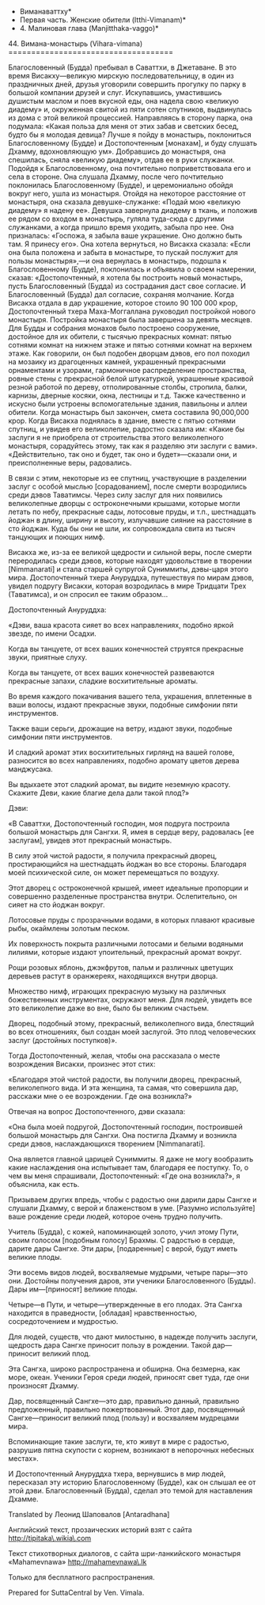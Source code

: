 * Виманаваттху*
* Первая часть\. Женские обители \(Itthi\-Vimanam\)*
* 4\. Малиновая глава \(Manjitthaka\-vaggo\)*

44\. Вимана\-монастырь \(Vihara\-vimana\)
\=\=\=\=\=\=\=\=\=\=\=\=\=\=\=\=\=\=\=\=\=\=\=\=\=\=\=\=\=\=\=\=\=\=\=\=

Благословенный \(Будда\) пребывал в Саваттхи, в Джетаване\. В это время Висакху—великую мирскую последовательницу, в один из праздничных дней, друзья уговорили совершить прогулку по парку в большой компании друзей и слуг\. Искупавшись, умастившись душистым маслом и поев вкусной еды, она надела свою «великую диадему» и, окруженная свитой из пяти сотен спутников, выдвинулась из дома с этой великой процессией\. Направляясь в сторону парка, она подумала: «Какая польза для меня от этих забав и светских бесед, будто бы я молодая девица? Лучше я пойду в монастырь, поклониться Благословенному \(Будде\) и Достопочтенным \[монахам\], и буду слушать Дхамму, вдохновляющую ум»\. Добравшись до монастыря, она спешилась, сняла «великую диадему», отдав ее в руки служанки\. Подойдя к Благословенному, она почтительно поприветствовала его и села в стороне\. Она слушала Дхамму, после чего почтительно поклонилась Благословенному \(Будде\), и церемониально обойдя вокруг него, ушла из монастыря\. Отойдя на некоторое расстояние от монастыря, она сказала девушке\-служанке: «Подай мою «великую диадему» я надену ее»\. Девушка завернула диадему в ткань, и положив ее рядом со входом в монастырь, гуляла туда\-сюда с другими служанками, а когда пришло время уходить, забыла про нее\. Она призналась: «Госпожа, я забыла ваше украшение\. Оно должно быть там\. Я принесу его»\. Она хотела вернуться, но Висакха сказала: «Если она была положена и забыта в монастыре, то пускай послужит для пользы монастыря»,—и она вернулась в монастырь, подошла к Благословенному \(Будде\), поклонилась и объявила о своем намерении, сказав: «Достопочтенный, я хотела бы построить новый монастырь, пусть Благословенный \(Будда\) из сострадания даст свое согласие\. И Благословенный \(Будда\) дал согласие, сохраняя молчание\. Когда Висакха отдала в дар украшение, которое стоило 90 100 000 крор, Достопочтенный тхера Маха\-Моггаллана руководил постройкой нового монастыря\. Постройка монастыря была завершена за девять месяцев\. Для Будды и собрания монахов было построено сооружение, достойное для их обители, с тысячью прекрасных комнат: пятью сотнями комнат на нижнем этаже и пятью сотнями комнат на верхнем этаже\. Как говорили, он был подобен дворцам дэвов, его пол походил на мозаику из драгоценных камней, украшенный прекрасными орнаментами и узорами, гармоничное распределение пространства, ровные стены с прекрасной белой штукатуркой, украшенные красивой резной работой по дереву, отполированные столбы, стропила, балки, карнизы, дверные косяки, окна, лестницы и т\.д\. Также качественно и искусно были устроены вспомогательные здания, павильоны и аллеи обители\. Когда монастырь был закончен, смета составила 90,000,000 крор\. Когда Висакха поднялась в здание, вместе с пятью сотнями спутниц, и увидев его великолепие, радостно сказала им: «Какие бы заслуги я не приобрела от строительства этого великолепного монастыря, сорадуйтесь этому, так как я разделяю эти заслуги с вами»\. «Действительно, так оно и будет, так оно и будет»—сказали они, и преисполненные веры, радовались\.

В связи с этим, некоторые из ее спутниц, участвующие в разделении заслуг с особой мыслью \[сорадованием\], после смерти возродились среди дэвов Таватимсы\. Через силу заслуг для них появились великолепные дворцы с остроконечными крышами, которые могли летать по небу, прекрасные сады, лотосовые пруды, и т\.п\., шестнадцать йоджан в длину, ширину и высоту, излучавшие сияние на расстояние в сто йоджан\. Куда бы они не шли, их сопровождала свита из тысяч танцующих и поющих нимф\.

Висакха же, из\-за ее великой щедрости и сильной веры, после смерти переродилась среди дэвов, которые находят удовольствие в творении \[Nimmanarati\] и стала старшей супругой Суниммиты, дэвы\-царя этого мира\. Достопочтенный тхера Ануруддха, путешествуя по мирам дэвов, увидел подругу Висакхи, которая возродилась в мире Тридцати Трех \(Таватимса\), и он спросил ее таким образом…

Достопочтенный Ануруддха:

«Дэви, ваша красота сияет во всех направлениях, подобно яркой звезде, по имени Осадхи\.

Когда вы танцуете, от всех ваших конечностей струятся прекрасные звуки, приятные слуху\.

Когда вы танцуете, от всех ваших конечностей развеваются прекрасные запахи, сладкие восхитительные ароматы\.

Во время каждого покачивания вашего тела, украшения, вплетенные в ваши волосы, издают прекрасные звуки, подобные симфонии пяти инструментов\.

Также ваши серьги, дрожащие на ветру, издают звуки, подобные симфонии пяти инструментов\.

И сладкий аромат этих восхитительных гирлянд на вашей голове, разносится во всех направлениях, подобно аромату цветов дерева манджусака\.

Вы вдыхаете этот сладкий аромат, вы видите неземную красоту\. Скажите Деви, какие благие дела дали такой плод?»

Дэви:

«В Саваттхи, Достопочтенный господин, моя подруга построила большой монастырь для Сангхи\. Я, имея в сердце веру, радовалась \[ее заслугам\], увидев этот прекрасный монастырь\.

В силу этой чистой радости, я получила прекрасный дворец, простирающийся на шестнадцать йоджан во все стороны\. Благодаря моей психической силе, он может перемещаться по воздуху\.

Этот дворец с остроконечной крышей, имеет идеальные пропорции и совершенно разделенные пространства внутри\. Ослепительно, он сияет на сто йоджан вокруг\.

Лотосовые пруды с прозрачными водами, в которых плавают красивые рыбы, окаймлены золотым песком\.

Их поверхность покрыта различными лотосами и белыми водяными лилиями, которые издают упоительный, прекрасный аромат вокруг\.

Рощи розовых яблонь, джэкфрутов, пальм и различных цветущих деревьев растут в оранжереях, находящихся внутри дворца\.

Множество нимф, играющих прекрасную музыку на различных божественных инструментах, окружают меня\. Для людей, увидеть все это великолепие даже во вне, было бы великим счастьем\.

Дворец, подобный этому, прекрасный, великолепного вида, блестящий во всех отношениях, был создан моей заслугой\. Это плод человеческих заслуг \(достойных поступков\)»\.

Тогда Достопочтенный, желая, чтобы она рассказала о месте возрождения Висакхи, произнес этот стих:

«Благодаря этой чистой радости, вы получили дворец, прекрасный, великолепного вида\. И эта женщина, та самая, что совершила дар, расскажи мне о ее возрождении\. Где она возникла?»

Отвечая на вопрос Достопочтенного, дэви сказала:

«Она была моей подругой, Достопочтенный господин, построившей большой монастырь для Сангхи\. Она постигла Дхамму и возникла среди дэвов, наслаждающихся творением \[Nimmanarati\]\.

Она является главной царицей Суниммиты\. Я даже не могу вообразить какие наслаждения она испытывает там, благодаря ее поступку\. То, о чем вы меня спрашивали, Достопочтенный: «Где она возникла?», я объяснила, как есть\.

Призываем других впредь, чтобы с радостью они дарили дары Сангхе и слушали Дхамму, с верой и блаженством в уме\. \[Разумно используйте\] ваше рождение среди людей, которое очень трудно получить\.

Учитель \(Будда\), с кожей, напоминающей золото, учил этому Пути, своим голосом \[подобным голосу\] Брахмы\. С радостью в сердце, дарите дары Сангхе\. Эти дары, \[подаренные\] с верой, будут иметь великие плоды\.

Эти восемь видов людей, восхваляемые мудрыми, четыре пары—это они\. Достойны получения даров, эти ученики Благословенного \(Будды\)\. Дары им—\[приносят\] великие плоды\.

Четыре—в Пути, и четыре—утвержденные в его плодах\. Эта Сангха находится в праведности, \[обладая\] нравственностью, сосредоточением и мудростью\.

Для людей, существ, что дают милостыню, в надежде получить заслуги, щедрость дара Сангхе приносит пользу в рождении\. Такой дар—приносит великий плод\.

Эта Сангха, широко распространена и обширна\. Она безмерна, как море, океан\. Ученики Героя среди людей, приносят свет туда, где они произносят Дхамму\.

Дар, посвященный Сангхе—это дар, правильно данный, правильно предложенный, правильно пожертвованный\. Этот дар, посвященный Сангхе—приносит великий плод \(пользу\) и восхваляем мудрецами мира\.

Вспоминающие такие заслуги, те, кто живут в мире с радостью, разрушив пятна скупости с корнем, возникают в непорочных небесных местах»\.

И Достопочтенный Ануруддха тхера, вернувшись в мир людей, пересказал эту историю Благословенному \(Будде\), как он слышал ее от этой дэви\. Благословенный \(Будда\), сделал это темой для наставления Дхамме\.

Translated by Леонид Шаповалов \[Antaradhana\]

Английский текст, прозаических историй взят с сайта <http://tipitaka\.wikia\.com>

Текст стихотворных диалогов, с сайта шри\-ланкийского монастыря «Mahamevnawa» <http://mahamevnawa\.lk>

Только для бесплатного распространения\.

Prepared for SuttaCentral by Ven\. Vimala\.